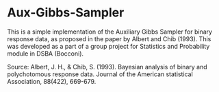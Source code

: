 # Aux-Gibbs-Sampler
This is a simple implementation of the Auxiliary Gibbs Sampler for binary response data, as proposed in the paper by Albert and Chib (1993). This was developed as a part of a group project for Statistics and Probability module in DSBA (Bocconi).


Source:
Albert, J. H., & Chib, S. (1993). Bayesian analysis of binary and polychotomous response data. Journal of the American statistical Association, 88(422), 669-679.
